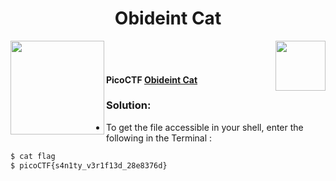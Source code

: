 <div align="center"> <h1> Obideint Cat</h1></div>
<img align = "right" src = "https://img.shields.io/badge/Points-5%20-blueviolet" width = 80>
<img align = "left" src = "https://img.shields.io/badge/Catagory-Genral%20Skills-yellow" width = 150>
<br><br> <h4>
PicoCTF <b><a href= "https://play.picoctf.org/practice/challenge/147?page=1"> Obideint Cat</a></b></h4>

### Solution: 

- To get the file accessible in your shell, enter the following in the Terminal :
```sh
$ cat flag
$ picoCTF{s4n1ty_v3r1f13d_28e8376d}
```
